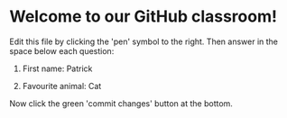 # Welcome to our GitHub classroom!

Edit this file by clicking the 'pen' symbol to the right.
Then answer in the space below each question:

1. First name: Patrick

2. Favourite animal: Cat

Now click the green 'commit changes' button at the bottom.
